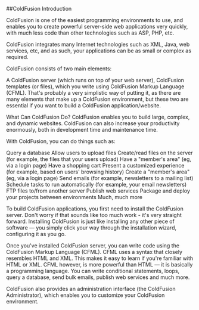 ##ColdFusion Introduction

ColdFusion is one of the easiest programming environments to use, and enables you to create powerful server-side web applications very quickly, with much less code than other technologies such as ASP, PHP, etc.

ColdFusion integrates many Internet technologies such as XML, Java, web services, etc, and as such, your applications can be as small or complex as required.

ColdFusion consists of two main elements:

A ColdFusion server (which runs on top of your web server),
ColdFusion templates (or files), which you write using ColdFusion Markup Language (CFML).
That's probably a very simplistic way of putting it, as there are many elements that make up a ColdFusion environment, but these two are essential if you want to build a ColdFusion application/website.

What Can ColdFusion Do?
ColdFusion enables you to build large, complex, and dynamic websites. ColdFusion can also increase your productivity enormously, both in development time and maintenance time.

With ColdFusion, you can do things such as:

Query a database
Allow users to upload files
Create/read files on the server (for example, the files that your users upload)
Have a "member's area" (eg, via a login page)
Have a shopping cart
Present a customized experience (for example, based on users' browsing history)
Create a "member's area" (eg, via a login page)
Send emails (for example, newsletters to a mailing list)
Schedule tasks to run automatically (for example, your email newsletters)
FTP files to/from another server
Publish web services
Package and deploy your projects between environments
Much, much more


To build ColdFusion applications, you first need to install the ColdFusion server. Don't worry if that sounds like too much work - it's very straight forward. Installing ColdFusion is just like installing any other piece of software — you simply click your way through the installation wizard, configuring it as you go.

Once you've installed ColdFusion server, you can write code using the ColdFusion Markup Language (CFML). CFML uses a syntax that closely resembles HTML and XML. This makes it easy to learn if you're familiar with HTML or XML. CFML however, is more powerful than HTML — it is basically a programming language. You can write conditional statements, loops, query a database, send bulk emails, publish web services and much more.

ColdFusion also provides an administration interface (the ColdFusion Administrator), which enables you to customize your ColdFusion environment.
